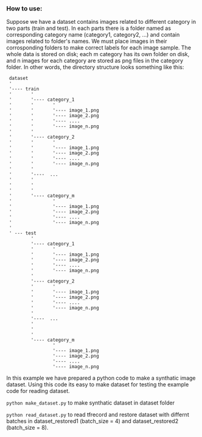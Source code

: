 ### How to use:
 
Suppose we have a dataset contains images related to different category in two parts (train and test). In each parts there is a folder named as corresponding category name (category1, category2, ...) and contain images related to folder's names. We must place images in their corrosponding folders to make correct labels for each image sample. The whole data is stored on disk; each m category has its own folder on disk, and n images for each category are stored as png files in the category folder. In other words, the directory structure looks something like this:

     dataset
     '
     '---- train
     '       '
     '       '---- category_1
     '       '       '
     '       '       '---- image_1.png
     '       '       '---- image_2.png
     '       '       '---- ....
     '       '       '---- image_n.png
     '       '
     '       '---- category_2
     '       '       '
     '       '       '---- image_1.png
     '       '       '---- image_2.png
     '       '       '---- ....
     '       '       '---- image_n.png
     '       '
     '       '----  ...
     '       '       
     '       '       
     '       '
     '       '---- category_m
     '               '
     '               '---- image_1.png
     '               '---- image_2.png
     '               '---- ....
     '               '---- image_n.png
     '       
     ' --- test 
             '
             '---- category_1
             '       '
             '       '---- image_1.png
             '       '---- image_2.png
             '       '---- ....
             '       '---- image_n.png
             '
             '---- category_2
             '       '
             '       '---- image_1.png
             '       '---- image_2.png
             '       '---- ....
             '       '---- image_n.png
             '
             '----  ...
             '       
             '       
             '
             '---- category_m
                     '
                     '---- image_1.png
                     '---- image_2.png
                     '---- ....
                     '---- image_n.png
                     
 
In this example we have prepared a python code to make a synthatic image dataset. Using this code its easy to make dataset for testing the example code for reading dataset.

`python make_dataset.py` to make synthatic dataset in dataset folder
 
`python read_dataset.py` to read tfrecord and restore dataset with differnt batches in dataset_restored1 (batch_size = 4) and dataset_restored2 (batch_size = 8).
